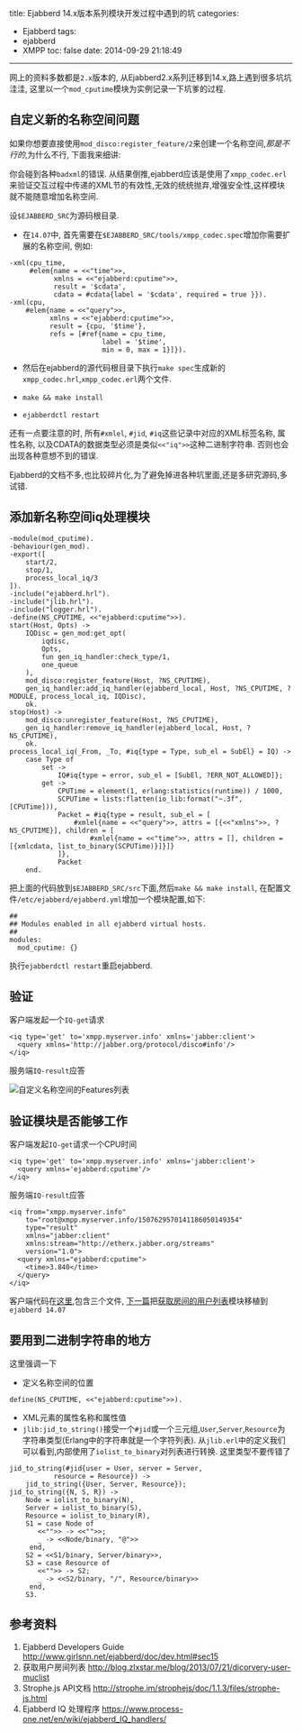 title: Ejabberd 14.x版本系列模块开发过程中遇到的坑
categories:
  - Ejabberd
tags:
  - ejabberd
  - XMPP
toc: false
date: 2014-09-29 21:18:49
---

网上的资料多数都是`2.x`版本的, 从Ejabberd2.x系列迁移到14.x,路上遇到很多坑坑洼洼, 这里以一个`mod_cputime`模块为实例记录一下坑爹的过程.

## 自定义新的名称空间问题

如果你想要直接使用`mod_disco:register_feature/2`来创建一个名称空间,*那是不行的*,为什么不行, 下面我来细讲:

你会碰到各种`badxml`的错误. 从结果倒推,ejabberd应该是使用了`xmpp_codec.erl`来验证交互过程中传递的XML节的有效性,无效的统统抛弃,增强安全性,这样模块就不能随意增加名称空间.

设`$EJABBERD_SRC`为源码根目录.

- 在`14.07`中, 首先需要在`$EJABBERD_SRC/tools/xmpp_codec.spec`增加你需要扩展的名称空间, 例如:

```
-xml(cpu_time,
     #elem{name = <<"time">>,
           xmlns = <<"ejabberd:cputime">>,
           result = '$cdata',
           cdata = #cdata{label = '$cdata', required = true }}).
-xml(cpu,
    #elem{name = <<"query">>,
          xmlns = <<"ejabberd:cputime">>,
          result = {cpu, '$time'},
          refs = [#ref{name = cpu_time,
                       label = '$time',
                       min = 0, max = 1}]}).
```

- 然后在ejabberd的源代码根目录下执行`make spec`生成新的`xmpp_codec.hrl`,`xmpp_codec.erl`两个文件.

- `make && make install`

- `ejabberdctl restart`

还有一点要注意的时, 所有`#xmlel`, `#jid`, `#iq`这些记录中对应的XML标签名称, 属性名称, 以及CDATA的数据类型必须是类似`<<"iq">>`这种二进制字符串. 否则也会出现各种意想不到的错误.

Ejabberd的文档不多,也比较碎片化,为了避免掉进各种坑里面,还是多研究源码,多试错.

## 添加新名称空间iq处理模块

```
-module(mod_cputime).
-behaviour(gen_mod).
-export([
    start/2,
    stop/1,
    process_local_iq/3
]).
-include("ejabberd.hrl").
-include("jlib.hrl").
-include("logger.hrl").
-define(NS_CPUTIME, <<"ejabberd:cputime">>).
start(Host, Opts) ->
    IQDisc = gen_mod:get_opt(
        iqdisc,
        Opts,
        fun gen_iq_handler:check_type/1,
        one_queue
    ),
    mod_disco:register_feature(Host, ?NS_CPUTIME),
    gen_iq_handler:add_iq_handler(ejabberd_local, Host, ?NS_CPUTIME, ?MODULE, process_local_iq, IQDisc),
    ok.
stop(Host) ->
    mod_disco:unregister_feature(Host, ?NS_CPUTIME),
    gen_iq_handler:remove_iq_handler(ejabberd_local, Host, ?NS_CPUTIME),
    ok.
process_local_iq(_From, _To, #iq{type = Type, sub_el = SubEl} = IQ) ->
    case Type of
        set ->
            IQ#iq{type = error, sub_el = [SubEl, ?ERR_NOT_ALLOWED]};
        get ->
            CPUTime = element(1, erlang:statistics(runtime)) / 1000,
            SCPUTime = lists:flatten(io_lib:format("~.3f", [CPUTime])),
            Packet = #iq{type = result, sub_el = [
                #xmlel{name = <<"query">>, attrs = [{<<"xmlns">>, ?NS_CPUTIME}], children = [
                    #xmlel{name = <<"time">>, attrs = [], children = [{xmlcdata, list_to_binary(SCPUTime)}]}]}
            ]},
            Packet
    end.
```

把上面的代码放到`$EJABBERD_SRC/src`下面,然后`make && make install`,
在配置文件`/etc/ejabberd/ejabberd.yml`增加一个模块配置,如下:

```
##
## Modules enabled in all ejabberd virtual hosts.
##
modules:
  mod_cputime: {}
```

执行`ejabberdctl restart`重启ejabberd.

## 验证

客户端发起一个`IQ-get`请求

```
<iq type='get' to='xmpp.myserver.info' xmlns='jabber:client'>
  <query xmlns='http://jabber.org/protocol/disco#info'/>
</iq>
```

服务端`IQ-result`应答

![自定义名称空间的Features列表][1]


## 验证模块是否能够工作

客户端发起`IQ-get`请求一个CPU时间

```
<iq type='get' to='xmpp.myserver.info' xmlns='jabber:client'>
  <query xmlns='ejabberd:cputime'/>
</iq>
```

服务端`IQ-result`应答

```
<iq from="xmpp.myserver.info"
    to="root@xmpp.myserver.info/1507629570141186050149354"
    type="result"
    xmlns="jabber:client"
    xmlns:stream="http://etherx.jabber.org/streams"
    version="1.0">
  <query xmlns="ejabberd:cputime">
    <time>3.840</time>
  </query>
</iq>
```

客户端代码在[这里][2],包含三个文件, [下一篇][3]把[获取房间的用户列表][4]模块移植到`ejabberd 14.07`

## 要用到二进制字符串的地方

这里强调一下

- 定义名称空间的位置
```
define(NS_CPUTIME, <<"ejabberd:cputime">>).
```
- XML元素的属性名称和属性值
- `jlib:jid_to_string()`接受一个`#jid`或一个三元组,`User`,`Server`,`Resource`为字符串类型(Erlang中的字符串就是一个字符列表). 从`jlib.erl`中的定义我们可以看到,内部使用了`iolist_to_binary`对列表进行转换. 这里类型不要传错了

```
jid_to_string(#jid{user = User, server = Server,
		   resource = Resource}) ->
    jid_to_string({User, Server, Resource});
jid_to_string({N, S, R}) ->
    Node = iolist_to_binary(N),
    Server = iolist_to_binary(S),
    Resource = iolist_to_binary(R),
    S1 = case Node of
	   <<"">> -> <<"">>;
	   _ -> <<Node/binary, "@">>
	 end,
    S2 = <<S1/binary, Server/binary>>,
    S3 = case Resource of
	   <<"">> -> S2;
	   _ -> <<S2/binary, "/", Resource/binary>>
	 end,
    S3.
```



## 参考资料

1. Ejabberd Developers Guide
http://www.girlsnn.net/ejabberd/doc/dev.html#sec15
2. 获取用户房间列表
http://blog.zlxstar.me/blog/2013/07/21/dicorvery-user-muclist
3. Strophe.js API文档
http://strophe.im/strophejs/doc/1.1.3/files/strophe-js.html
4. Ejabberd IQ 处理程序
https://www.process-one.net/en/wiki/ejabberd_IQ_handlers/

  [1]: /assets/images/2EC981C0-DFFB-415F-BBA5-F767C4EB5DA0.png
  [2]: https://gist.github.com/developerworks/842fbc5b6092b3c5823e
  [3]: /2014/09/30/ejabberd-modules-get-room-member-list
  [4]: http://blog.zlxstar.me/blog/2013/07/21/dicorvery-user-muclist

